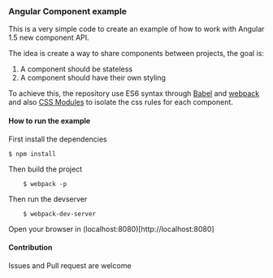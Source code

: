 ### Angular Component example

This is a very simple code to create an example of how to work with Angular 1.5 new component API.

The idea is create a way to share components between projects, the goal is:

1. A component should be stateless
2. A component should have their own styling

To achieve this, the repository use ES6 syntax through [Babel](http://babeljs.io) and [webpack](https://github.com/css-modules/css-modules) and also [CSS Modules](https://github.com/css-modules/css-modules) to isolate the css rules for each component.


#### How to run the example

First install the dependencies

    $ npm install

Then build the project

		$ webpack -p

Then run the devserver

		$ webpack-dev-server

Open your browser in (localhost:8080)[http://localhost:8080]

#### Contribution

Issues and Pull request are welcome
